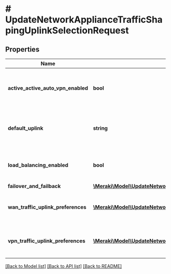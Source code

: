 # # UpdateNetworkApplianceTrafficShapingUplinkSelectionRequest

## Properties

Name | Type | Description | Notes
------------ | ------------- | ------------- | -------------
**active_active_auto_vpn_enabled** | **bool** | Toggle for enabling or disabling active-active AutoVPN | [optional]
**default_uplink** | **string** | The default uplink. Must be one of: &#39;wan1&#39; or &#39;wan2&#39; | [optional]
**load_balancing_enabled** | **bool** | Toggle for enabling or disabling load balancing | [optional]
**failover_and_failback** | [**\Meraki\Model\UpdateNetworkApplianceTrafficShapingUplinkSelectionRequestFailoverAndFailback**](UpdateNetworkApplianceTrafficShapingUplinkSelectionRequestFailoverAndFailback.md) |  | [optional]
**wan_traffic_uplink_preferences** | [**\Meraki\Model\UpdateNetworkApplianceTrafficShapingUplinkSelectionRequestWanTrafficUplinkPreferencesInner[]**](UpdateNetworkApplianceTrafficShapingUplinkSelectionRequestWanTrafficUplinkPreferencesInner.md) | Array of uplink preference rules for WAN traffic | [optional]
**vpn_traffic_uplink_preferences** | [**\Meraki\Model\UpdateNetworkApplianceTrafficShapingUplinkSelectionRequestVpnTrafficUplinkPreferencesInner[]**](UpdateNetworkApplianceTrafficShapingUplinkSelectionRequestVpnTrafficUplinkPreferencesInner.md) | Array of uplink preference rules for VPN traffic | [optional]

[[Back to Model list]](../../README.md#models) [[Back to API list]](../../README.md#endpoints) [[Back to README]](../../README.md)
